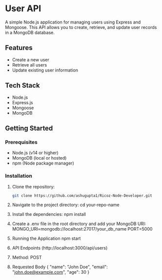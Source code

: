 # User API

A simple Node.js application for managing users using Express and Mongoose. This API allows you to create, retrieve, and update user records in a MongoDB database.

## Features

- Create a new user
- Retrieve all users
- Update existing user information

## Tech Stack

- Node.js
- Express.js
- Mongoose
- MongoDB

## Getting Started

### Prerequisites

- Node.js (v14 or higher)
- MongoDB (local or hosted)
- npm (Node package manager)

### Installation

1. Clone the repository:
   ```bash
   git clone https://github.com/ashugupta1/Ricoz-Node-Developer.git

2. Navigate to the project directory:
   cd your-repo-name

3. Install the dependencies:
   npm install

4. Create a .env file in the root directory and add your MongoDB URI:
   MONGO_URI=mongodb://localhost:27017/your_db_name
   PORT=5000
   
6. Running the Application
   npm start

7. API Endpoints
 (http://localhost:3000/api/users)

9. Method: POST
10. Requested Body
  {
  "name": "John Doe",
  "email": "john.doe@example.com",
  "age": 30
  }
